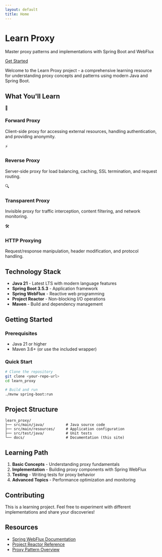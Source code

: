 ```yaml
---
layout: default
title: Home
---
```


<div class="hero-section">
    <div class="wrapper">
        <h1>Learn Proxy</h1>
        <p>Master proxy patterns and implementations with Spring Boot and WebFlux</p>
        <a href="{{ '/docs' | relative_url }}" class="btn">Get Started</a>
    </div>
</div>

Welcome to the Learn Proxy project - a comprehensive learning resource for understanding proxy concepts and patterns using modern Java and Spring Boot.

## What You'll Learn

<div class="features-grid">
  <div class="feature-card">
    <div class="icon">🔄</div>
    <h3>Forward Proxy</h3>
    <p>Client-side proxy for accessing external resources, handling authentication, and providing anonymity.</p>
  </div>
  
  <div class="feature-card">
    <div class="icon">⚡</div>
    <h3>Reverse Proxy</h3>
    <p>Server-side proxy for load balancing, caching, SSL termination, and request routing.</p>
  </div>
  
  <div class="feature-card">
    <div class="icon">🔍</div>
    <h3>Transparent Proxy</h3>
    <p>Invisible proxy for traffic interception, content filtering, and network monitoring.</p>
  </div>
  
  <div class="feature-card">
    <div class="icon">🛠️</div>
    <h3>HTTP Proxying</h3>
    <p>Request/response manipulation, header modification, and protocol handling.</p>
  </div>
</div>

## Technology Stack

- **Java 21** - Latest LTS with modern language features
- **Spring Boot 3.5.3** - Application framework
- **Spring WebFlux** - Reactive web programming
- **Project Reactor** - Non-blocking I/O operations
- **Maven** - Build and dependency management

## Getting Started

### Prerequisites

- Java 21 or higher
- Maven 3.6+ (or use the included wrapper)

### Quick Start

```bash
# Clone the repository
git clone <your-repo-url>
cd learn_proxy

# Build and run
./mvnw spring-boot:run
```

## Project Structure

```
learn_proxy/
├── src/main/java/          # Java source code
├── src/main/resources/     # Application configuration
├── src/test/java/          # Unit tests
└── docs/                   # Documentation (this site)
```

## Learning Path

1. **Basic Concepts** - Understanding proxy fundamentals
2. **Implementation** - Building proxy components with Spring WebFlux
3. **Testing** - Writing tests for proxy behavior
4. **Advanced Topics** - Performance optimization and monitoring

## Contributing

This is a learning project. Feel free to experiment with different implementations and share your discoveries!

## Resources

- [Spring WebFlux Documentation](https://docs.spring.io/spring-framework/docs/current/reference/html/web-reactive.html)
- [Project Reactor Reference](https://projectreactor.io/docs/core/release/reference/)
- [Proxy Pattern Overview](https://en.wikipedia.org/wiki/Proxy_pattern)